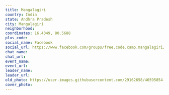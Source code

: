 ```yaml
---
title: Mangalagiri
country: India
state: Andhra Pradesh
city: Mangalagiri
neighborhood: 
coordinates: 16.4349, 80.5688
plus_code:
social_name: Facebook
social_url: https://www.facebook.com/groups/free.code.camp.mangalagiri/
chat_name:
chat_url:
event_name:
event_url:
leader_name:
leader_url:
old_photo: https://user-images.githubusercontent.com/29162658/46595854-f58a1400-caf7-11e8-9647-162f928a92b0.jpg
cover_photo:
---
```

